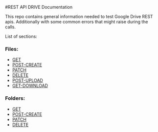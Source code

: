 #REST API DRIVE Documentation

This repo contains general information needed to test Google Drive REST apis. Additionally with some common errors that might raise during the calls.

List of sections: 

### Files:
* [GET](restcalls/Files/GET-ReadFile.md)
* [POST-CREATE](restcalls/Files/POST-CreateFile.md)
* [PATCH](restcalls/Files/PATCH-UpdateFile.md)
* [DELETE](restcalls/Files/DELETE-DeleteFile.md)
* [POST-UPLOAD](restcalls/Files/POST-UploadFile.md)
* [GET-DOWNLOAD](restcalls/Files/GET-DownloadFile.md)

### Folders:
* [GET](restcalls/Folders/GET-ReadFolder.md)
* [POST-CREATE](restcalls/Folders/POST-CreateFolder.md)
* [PATCH](restcalls/Folders/PATCH-UpdateFolder.md)
* [DELETE](restcalls/Folders/DELETE-DeleteFolder.md)